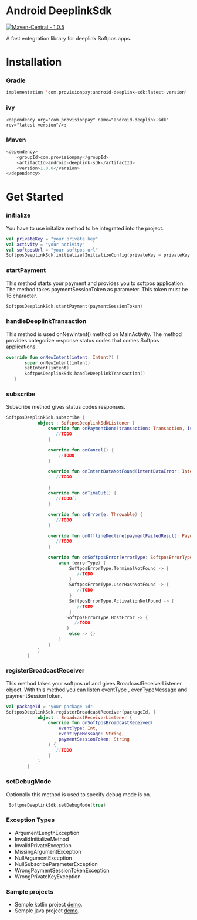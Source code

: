 [1]: https://en.wikipedia.org/wiki/Fox
# Android DeeplinkSdk
[![Maven-Central - 1.0.5](https://img.shields.io/badge/Maven--Central-1.0.5-2ea44f)](https://central.sonatype.com/artifact/com.provisionpay/android-deeplink-sdk/1.0.5)

A fast entegration library for deeplink Softpos apps.

# Installation

### Gradle
``` kotlin
implementation 'com.provisionpay:android-deeplink-sdk:latest-version'
``` 
### ivy
``` ivy
<dependency org="com.provisionpay" name="android-deeplink-sdk" rev="latest-version"/>;
```

### Maven
``` kotlin
<dependency>
    <groupId>com.provisionpay</groupId>
    <artifactId>android-deeplink-sdk</artifactId>
    <version>1.0.0</version>
</dependency>
```
# Get Started

### initialize
You have to use initalize method to be integrated into the project.
 ``` kotlin
val privateKey = "your private key" 
val activity = "your activity"
val softposUrl = "your softpos url"
SoftposDeeplinkSdk.initialize(InitializeConfig(privateKey = privateKey ,activity = activity ,softposUrl = softposUrl))
``` 

### startPayment
This method starts your payment and provides you to softpos application. The method takes paymentSessionToken as parameter. This token must be 16 character.
 ``` kotlin
 SoftposDeeplinkSdk.startPayment(paymentSessionToken)
 ``` 
 
 
### handleDeeplinkTransaction
This method is used onNewIntent() method on MainActivity. The method provides categorize response status codes that comes Softpos applications.
 ``` kotlin
 override fun onNewIntent(intent: Intent?) {
        super.onNewIntent(intent)
        setIntent(intent)
        SoftposDeeplinkSdk.handleDeeplinkTransaction()
    }
 ``` 

### subscribe
Subscribe method gives status codes responses.
``` kotlin
SoftposDeeplinkSdk.subscribe {
            object : SoftposDeeplinkSdkListener {
                override fun onPaymentDone(transaction: Transaction, isApproved: Boolean) {
                   //TODO
                }

                override fun onCancel() {
                    //TODO
                }

                override fun onIntentDataNotFound(intentDataError: IntentDataError) {
                   //TODO

                }
                override fun onTimeOut() {
                   //TODO()
                }

                override fun onError(e: Throwable) {
                   //TODO
                }

                override fun onOfflineDecline(paymentFailedResult: PaymentFailedResult?) {
                   //TODO
                }

                override fun onSoftposError(errorType: SoftposErrorType,description:String?) {
                    when (errorType) {
                        SoftposErrorType.TerminalNotFound -> {
                           //TODO
                        }
                        SoftposErrorType.UserHashNotFound -> {
                           //TODO
                        }
                        SoftposErrorType.ActivationNotFound -> {
                           //TODO
                        }
                       SoftposErrorType.HostError -> {
                          //TODO
                       }
                        else -> {}
                    }
                }
            }
        }
```
### registerBroadcastReceiver
This method takes your softpos url and gives BroadcastReceiverListener object. With this method you can listen eventType , evenTypeMessage and paymentSessionToken. 

``` kotlin
val packageId = "your package ıd"
SoftposDeeplinkSdk.registerBroadcastReceiver(packageId, {
            object : BroadcastReceiverListener {
                override fun onSoftposBroadcastReceived(
                    eventType: Int,
                    eventTypeMessage: String,
                    paymentSessionToken: String
                ) {
                   //TODO
                }
            }
        }
 ```       
 ### setDebugMode
Optionally this method is used to specify debug mode is on.
 ``` kotlin
  SoftposDeeplinkSdk.setDebugMode(true)
 ``` 
 ### Exception Types
 * ArgumentLengthException
 * InvalidInitializeMethod
 * InvalidPrivateException
 * MissingArgumentException
 * NullArgumentException
 * NullSubscribeParameterException
 * WrongPaymentSessionTokenException
 * WrongPrivateKeyException

 ### Sample projects
* Semple kotlin project [ demo](https://github.com/ProvisionPay/android-demo-kotlin).
* Semple java project [ demo](https://github.com/ProvisionPay/android-demo-java).


